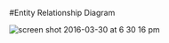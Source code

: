 #Entity Relationship Diagram


![screen shot 2016-03-30 at 6 30 16 pm](https://cloud.githubusercontent.com/assets/17163760/14164271/9ec6a706-f6c3-11e5-94cd-73633dd30b2a.png)
